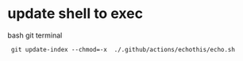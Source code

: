 # update shell to exec

bash git terminal

```
 git update-index --chmod=-x  ./.github/actions/echothis/echo.sh
```